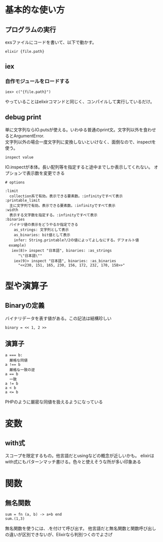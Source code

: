 # 基本的な使い方

## プログラムの実行
exsファイルにコードを書いて、以下で動かす。
```
elixir {file.path}
```



## iex

### 自作モジュールをロードする

```
iex> c("{file.path}")
```

やっていることはelixirコマンドと同じく、コンパイルして実行しているだけ。



## debug print

単に文字列ならIO.putsが使える。いわゆる普通のprint文。文字列以外を食わせるとArgumentError.  
文字列以外の場合一度文字列に変換しないといけなく、面倒なので、inspectを使う。

```
inspect value
```

IO.inspectが本体。長い配列等を指定すると途中までしか表示してくれない。
オプションで表示数を変更できる

```
# options 

:limit 
  collection系で有効。表示できる要素数。:infinityですべて表示
:printable_limit
  主に文字列で有効。表示できる要素数。:infinityですべて表示
:width 
  表示する文字数を指定する。:infinityですべて表示
:binaries
  バイナリ値の表示をどうやるか指定できる
    as_strings: 文字列として表示
    as_binaries: bit値として表示
    infer: String.printable?/2の値によってよしなにする。デフォルト値
　example)
   iex(8)> inspect "日本語", binaries: :as_strings
      "\"日本語\""
    iex(9)> inspect "日本語", binaries: :as_binaries
      "<<230, 151, 165, 230, 156, 172, 232, 170, 158>>"

```

# 型や演算子

## Binaryの定義

バイナリデータを表す値がある。この記法は結構珍しい
```
binary = << 1, 2 >>
```

## 演算子

```
a === b:
  厳格な同値
a !== b
  厳格な一致の逆
a == b
  一致
a != b
a < b
a <= b
```

PHPのように厳密な同値を扱えるようになっている

# 変数

## with式

スコープを限定するもの。他言語だとusingなどの概念が近しいかも。
elixirはwith式にもパターンマッチ書ける。色々と使えそうな所が多い印象ある 

# 関数

## 無名関数

```
sum = fn (a, b) -> a+b end
sum.(1,3)
```

無名関数を使うには、.を付けて呼び出す。
他言語だと無名関数と関数呼び出しの違いが区別できないが、Elixirなら判別つくのでよさげ

